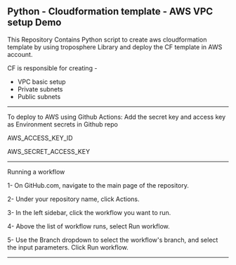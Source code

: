 ## Python - Cloudformation template - AWS VPC setup Demo

This Repository Contains Python script to create aws cloudformation template by using troposphere Library and deploy the CF template in AWS account.

CF is responsible for creating -

- VPC basic setup
- Private subnets
- Public subnets

____________________________________________________________________________________________________________

To deploy to AWS using Github Actions:
Add the secret key and access key as Environment secrets in Github repo

AWS_ACCESS_KEY_ID 

AWS_SECRET_ACCESS_KEY

____________________________________________________________________________________________________________

Running a workflow  

1- On GitHub.com, navigate to the main page of the repository.

2- Under your repository name, click Actions.  

3- In the left sidebar, click the workflow you want to run. 

4- Above the list of workflow runs, select Run workflow.

5- Use the Branch dropdown to select the workflow's branch, and select the input parameters. Click Run workflow. 
____________________________________________________________________________________________________________
